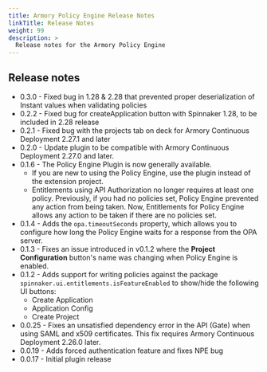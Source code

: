 ```yaml
---
title: Armory Policy Engine Release Notes
linkTitle: Release Notes
weight: 99
description: >
  Release notes for the Armory Policy Engine
---
```



## Release notes

* 0.3.0 - Fixed bug in 1.28 & 2.28 that prevented proper deserialization of Instant values when validating policies
* 0.2.2 - Fixed bug for createApplication button with Spinnaker 1.28, to be included in 2.28 release
* 0.2.1 - Fixed bug with the projects tab on deck for Armory Continuous Deployment 2.27.1 and later
* 0.2.0 - Update plugin to be compatible with Armory Continuous Deployment 2.27.0 and later.
* 0.1.6 - The Policy Engine Plugin is now generally available.
  * If you are new to using the Policy Engine, use the plugin instead of the extension project.
  * Entitlements using API Authorization no longer requires at least one policy. Previously, if you had no policies set, Policy Engine prevented any action from being taken. Now, Entitlements for Policy Engine allows any action to be taken if there are no policies set.
* 0.1.4 - Adds the `opa.timeoutSeconds` property, which allows you to configure how long the Policy Engine waits for a response from the OPA server.
* 0.1.3 - Fixes an issue introduced in v0.1.2 where the **Project Configuration** button's name was changing when Policy Engine is enabled.
* 0.1.2  - Adds support for writing policies against the package `spinnaker.ui.entitlements.isFeatureEnabled` to show/hide the following UI buttons:
  * Create Application
  * Application Config
  * Create Project
* 0.0.25 - Fixes an unsatisfied dependency error in the API (Gate) when using SAML and x509 certificates. This fix requires Armory Continuous Deployment 2.26.0 later.
* 0.0.19 - Adds forced authentication feature and fixes NPE bug
* 0.0.17 - Initial plugin release

